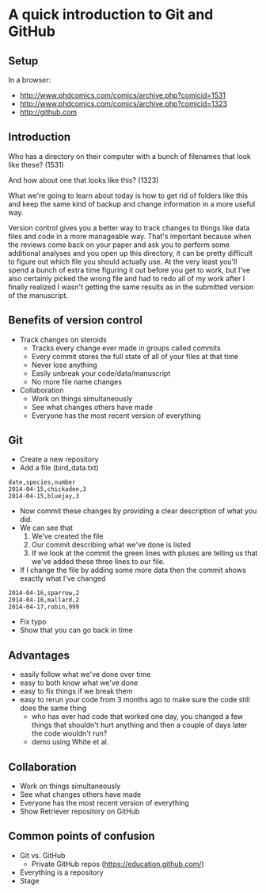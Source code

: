 # A quick introduction to Git and GitHub

## Setup

In a browser:

* http://www.phdcomics.com/comics/archive.php?comicid=1531
* http://www.phdcomics.com/comics/archive.php?comicid=1323
* http://github.com

## Introduction

Who has a directory on their computer with a bunch of filenames that look like
these? (1531)

And how about one that looks like this? (1323)

What we're going to learn about today is how to get rid of folders like this and
keep the same kind of backup and change information in a more useful way.

Version control  gives you a better way to track changes to things like data
files and code in a more manageable way. That's important because when the
reviews come back on your paper and ask you to perform some additional analyses
and you open up this directory, it can be pretty difficult to figure out which
file you should actually use. At the very least you'll spend a bunch of extra
time figuring it out before you get to work, but I've also certainly picked the
wrong file and had to redo all of my work after I finally realized I wasn't
getting the same results as in the submitted version of the manuscript.

## Benefits of version control

* Track changes on steroids
    * Tracks every change ever made in groups called commits
	* Every commit stores the full state of all of your files at that time
    * Never lose anything
	* Easily unbreak your code/data/manuscript
	* No more file name changes
* Collaboration
    * Work on things simultaneously
	* See what changes others have made
	* Everyone has the most recent version of everything

## Git

* Create a new repository
* Add a file (bird_data.txt)

```
date,species,number
2014-04-15,chickadee,3
2014-04-15,bluejay,3
```

* Now commit these changes by providing a clear description of what you did.
* We can see that
    1. We've created the file
    2. Our commit describing what we've done is listed
	3. If we look at the commit the green lines with pluses are telling us that 
      we've added these three lines to our file.
* If I change the file by adding some more data then the commit shows exactly
  what I've changed

```
2014-04-16,sparrow,2
2014-04-16,mallard,2
2014-04-17,robin,999
```

* Fix typo
* Show that you can go back in time

## Advantages

* easily follow what we've done over time
* easy to both know what we've done
* easy to fix things if we break them
* easy to rerun your code from 3 months ago to make sure the code still does the
  same thing
  * who has ever had code that worked one day, you changed a few things that
    shouldn't hurt anything and then a couple of days later the code wouldn't run?
  * demo using White et al.


## Collaboration

* Work on things simultaneously
* See what changes others have made
* Everyone has the most recent version of everything
* Show Retriever repository on GitHub

## Common points of confusion

* Git vs. GitHub
  * Private GitHub repos (https://education.github.com/)
* Everything is a repository
* Stage
